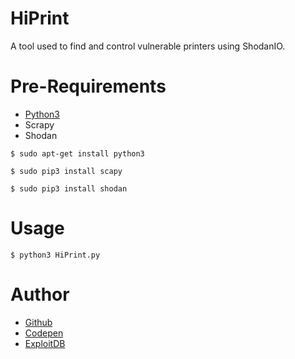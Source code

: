 # HiPrint
A tool used to find and control vulnerable printers using ShodanIO.

# Pre-Requirements

- [Python3]()
- Scrapy
- Shodan

```
$ sudo apt-get install python3
```
```
$ sudo pip3 install scapy
```
```
$ sudo pip3 install shodan
```

# Usage

```
$ python3 HiPrint.py
```


# Author

- [Github](https://github.com/CrimsonTorso)
- [Codepen](https://codepen.io/CrimsonTorso)
- [ExploitDB](https://www.exploit-db.com/author/?a=9544)
